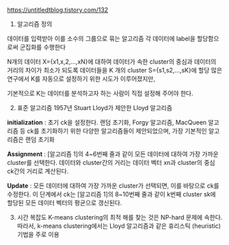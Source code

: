 https://untitledtblog.tistory.com/132

1. 알고리즘 정의

데이터를 입력받아 이를 소수의 그룹으로 묶는 알고리즘
각 데이터에 label을 할당함으로써 군집화를 수행한다

N개의 데이터 X={x1,x,2,...,xN}에 대하여 
데이터가 속한 cluster의 중심과 데이터의 거리의 차이가 최소가 되도록 데이터들을 K 개의 cluster S={s1,s2,...,sK}에 할당
많은 연구에서 K를 자동으로 설정하기 위한 시도가 이루어졌지만,

기본적으로 K는 데이터를 분석하고자 하는 사람이 직접 설정해 주어야 한다.


2. 표준 알고리즘
1957년 Stuart Lloyd가 제안한 Lloyd 알고리즘

**initialization** : 초기 ck을 설정한다. 랜덤 초기화, Forgy 알고리즘, MacQueen 알고리즘 등 ck를 초기화하기 위한 다양한 알고리즘들이 제안되었으며, 가장 기본적인 알고리즘은 랜덤 초기화

**Assignment** : [알고리즘 1]의 4~6번째 줄과 같이 모든 데이터에 대하여 가장 가까운 cluster를 선택한다. 데이터와 cluster간의 거리는 데이터 벡터 xn과 cluster의 중심 ck간의 거리로 계산된다.

**Update** : 모든 데이터에 대하여 가장 가까운 cluster가 선택되면, 이를 바탕으로 ck를 수정한다. 이 단계에서 ck는 [알고리즘 1]의 8~10번째 줄과 같이 k번째 cluster sk에 할당된 모든 데이터 벡터의 평균으로 갱신된다.

3. 시간 복잡도
K-means clustering의 최적 해를 찾는 것은 NP-hard 문제에 속한다. 따라서, k-means clustering에서는 Lloyd 알고리즘과 같은 휴리스틱 (heuristic) 기법을 주로 이용